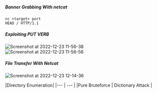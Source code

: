 ##### Banner Grabbing With netcat
```
nc <target> port
HEAD / HTTP/1.1
```

##### Exploiting PUT VERB
![Screenshot at 2022-12-23 11-56-38](https://user-images.githubusercontent.com/85208639/209282846-d34c2ec7-783c-4f7a-ab0d-76e2ce39c8dd.png)
![Screenshot at 2022-12-23 11-56-56](https://user-images.githubusercontent.com/85208639/209282865-5694d2d7-7709-49fe-8b5c-9564f66d8c6f.png)

##### File Transfer With Netcat

![Screenshot at 2022-12-23 12-14-36](https://user-images.githubusercontent.com/85208639/209285009-0adb282d-3a7c-45b5-bc20-821f55f7d158.png)

|Directory Enumeration|
|--- | --- |
|Pure Bruteforce | Dictionary Attack |
